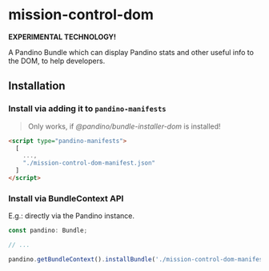 # mission-control-dom

**EXPERIMENTAL TECHNOLOGY!**

A Pandino Bundle which can display Pandino stats and other useful info to the DOM, to help developers.

## Installation

### Install via adding it to `pandino-manifests`

> Only works, if *@pandino/bundle-installer-dom* is installed!

```html
<script type="pandino-manifests">
  [
    ...,
    "./mission-control-dom-manifest.json"
  ]
</script>
```

### Install via BundleContext API

E.g.: directly via the Pandino instance.

```typescript
const pandino: Bundle;

// ...

pandino.getBundleContext().installBundle('./mission-control-dom-manifest.json');
```

